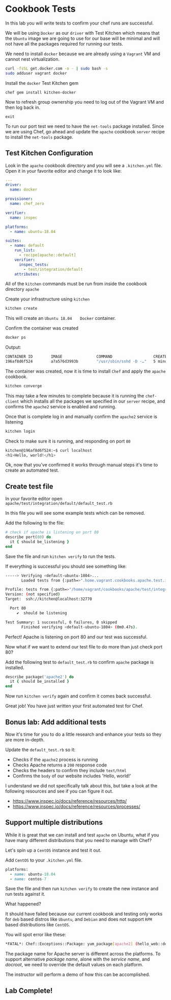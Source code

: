 # Cookbook Tests

In this lab you will write tests to confirm your chef runs are successful. 

We will be using `Docker` as our `driver` with Test Kitchen which means that the `Ubuntu` image we are going to use for our base will be minimal and will not have all the packages required for running our tests.

We need to install `docker` because we are already using a `Vagrant` VM and cannot nest virtualization. 
```bash
curl -fsSL get.docker.com -o - | sudo bash -s
sudo adduser vagrant docker
```

Install the `docker` Test Kitchen gem
```
chef gem install kitchen-docker
```

Now to refresh group ownership you need to log out of the Vagrant VM and then log back in. 
```
exit
```

To run our port test we need to have the `net-tools` package installed.  Since we are using Chef, go ahead and update the `apache` cookbook `server` recipe to install the `net-tools` package.

## Test Kitchen Configuration 
Look in the `apache` cookbook directory and you will see a `.kitchen.yml` file.  Open it in your favorite editor and change it to look like: 
```yaml
---
driver:
  name: docker

provisioner:
  name: chef_zero

verifier:
  name: inspec

platforms:
  - name: ubuntu-18.04

suites:
  - name: default
    run_list:
      - recipe[apache::default]
    verifier:
      inspec_tests:
        - test/integration/default
    attributes:
``` 

All of the `kitchen` commands must be run from inside the cookbook directory `apache`

Create your infrastructure using `kitchen`
```bash
kitchen create
```

This will create an `Ubuntu 18.04	` `Docker` container. 

Confirm the container was created
```bash
docker ps 
```

Output: 
```bash
CONTAINER ID        IMAGE               COMMAND                  CREATED             STATUS              PORTS                   NAMES
196af8d6f524        a7a576d3993b        "/usr/sbin/sshd -D -…"   5 minutes ago       Up 5 minutes        0.0.0.0:32770->22/tcp   defaultubuntu1804-vagrant-chefdk-74wxg9fh
```

The container was created, now it is time to install `Chef` and apply the `apache` cookbook. 
```bash
kitchen converge
```

This may take a few minutes to complete because it is running the `chef-client` which installs all the packages we specified in our `server` recipe, and confirms the `apache2` service is enabled and running. 

Once that is complete log in and manually confirm the `apache2` service is listening 
```bash
kitchen login 
```


Check to make sure it is running, and responding on port `80`
```bash
kitchen@196af8d6f524:~$ curl localhost
<h1>Hello, world!</h1>
```

Ok, now that you've confirmed it works through manual steps it's time to create an automated test. 

## Create test file 
In your favorite editor open `apache/test/integration/default/default_test.rb`

In this file you will see some example tests which can be removed. 

Add the following to the file: 
```ruby
# check if apache is listening on port 80
describe port(80) do
  it { should be_listening }
end
```

Save the file and run `kitchen verify` to run the tests. 

If everything is successful you should see something like:
```bash
-----> Verifying <default-ubuntu-1804>...
       Loaded tests from {:path=>".home.vagrant.cookbooks.apache.test.integration.default"}

Profile: tests from {:path=>"/home/vagrant/cookbooks/apache/test/integration/default"} (tests from {:path=>".home.vagrant.cookbooks.apache.test.integration.default"})
Version: (not specified)
Target:  ssh://kitchen@localhost:32770

  Port 80
     ✔  should be listening

Test Summary: 1 successful, 0 failures, 0 skipped
       Finished verifying <default-ubuntu-1804> (0m0.47s).
```

Perfect!  Apache is listening on port 80 and our test was successful.  

Now what if we want to extend our test file to do more than just check port 80? 

Add the following test to `default_test.rb` to confirm `apache` package is installed. 
```ruby
describe package('apache2') do
  it { should be_installed }
end
```

Now run `kitchen verify` again and confirm it comes back successful.  


Great job!  You have just written your first automated test for Chef. 


## Bonus lab: Add additional tests
Now it's time for you to do a little research and enhance your tests so they are more in-depth. 

Update the `default_test.rb` so it: 
* Checks if the `apache2` process is running 
* Checks Apache returns a `200` response code
* Checks the headers to confirm they include `text/html`
* Confirms the `body` of our website includes 'Hello, world!' 

I understand we did not specifically talk about this, but take a look at the following resources and see if you can figure it out. 
* https://www.inspec.io/docs/reference/resources/http/
* https://www.inspec.io/docs/reference/resources/processes/

## Support multiple distributions
While it is great that we can install and test `apache` on Ubuntu, what if you have many different distributions that you need to manage with Chef? 

Let's spin up a `CentOS` instance and test it out. 


Add `CentOS` to your `.kitchen.yml` file. 
```ruby
platforms:
  - name: ubuntu-18.04
  - name: centos-7
```

Save the file and then run `kitchen verify` to create the new instance and run tests against it. 

What happened? 

It should have failed because our current cookbook and testing only works for `deb` based distros like `Ubuntu`, and `Debian` and does not support `RPM` based distributions like `CentOS`. 

You will spot error like these: 
```bash
*FATAL*: Chef::Exceptions::Package: yum_package[apache2] (hello_web::default line 6) had an error: Chef::Exceptions::Package: No candidate version available for apache2
```  

The package name for  Apache server is different across the platforms. To support alternative _package name_, alone with the _service name_, and _docroot_, we need to override the default values on each platform.

The instructor will perform a demo of how this can be accomplished. 

## Lab Complete! 
